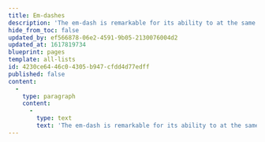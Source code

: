 ```yaml
---
title: Em-dashes
description: 'The em-dash is remarkable for its ability to at the same time separate and connect—ideal for inline lists.'
hide_from_toc: false
updated_by: ef566878-06e2-4591-9b05-2130076004d2
updated_at: 1617819734
blueprint: pages
template: all-lists
id: 4230ce64-46c0-4305-b947-cfdd4d77edff
published: false
content:
  -
    type: paragraph
    content:
      -
        type: text
        text: 'The em-dash is remarkable for its ability to at the same time separate and connect—ideal for swift turns in sentence direction,—light digressions,—or inline lists. The effect when combined with other punctuation—such as commas, semicolons—can be quite scintillating.'
---
```

